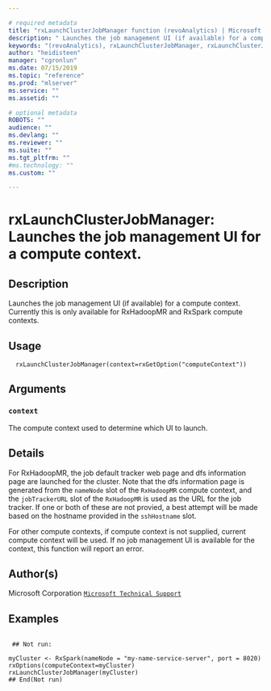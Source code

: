 ```yaml
--- 

# required metadata 
title: "rxLaunchClusterJobManager function (revoAnalytics) | Microsoft Docs" 
description: " Launches the job management UI (if available) for a compute context. Currently this is only available for RxHadoopMR and RxSpark compute contexts. " 
keywords: "(revoAnalytics), rxLaunchClusterJobManager, rxLaunchClusterJobManager,character-method, rxLaunchClusterJobManager,RxHadoopMR-method, IO" 
author: "heidisteen" 
manager: "cgronlun" 
ms.date: 07/15/2019
ms.topic: "reference" 
ms.prod: "mlserver" 
ms.service: "" 
ms.assetid: "" 

# optional metadata 
ROBOTS: "" 
audience: "" 
ms.devlang: "" 
ms.reviewer: "" 
ms.suite: "" 
ms.tgt_pltfrm: "" 
#ms.technology: "" 
ms.custom: "" 

--- 
```






 # rxLaunchClusterJobManager:  Launches the job management UI for a compute context.  
 ## Description

Launches the job management UI (if available) for a compute context. Currently this is only
available for RxHadoopMR and RxSpark compute contexts.



 ## Usage

```   
  rxLaunchClusterJobManager(context=rxGetOption("computeContext"))

```


 ## Arguments



 ### `context`
 The compute context used to determine which UI to launch. 




 ## Details

For RxHadoopMR, the job default tracker web page and dfs information page are launched for the cluster.  Note that
the dfs information page is generated from the `nameNode` slot of the `RxHadoopMR` compute context, 
and the `jobTrackerURL` slot of the `RxHadoopMR` is used as the URL for the job tracker.  If one or both of these
are not provied, a best attempt will be made based on the hostname provided in the `sshHostname` slot.

For other compute contexts, if compute context is not supplied, current compute context will be used.  If no job management 
UI is available for the context, this function will report an error.


 ## Author(s)

Microsoft Corporation [`Microsoft Technical Support`](https://go.microsoft.com/fwlink/?LinkID=698556&clcid=0x409)



 ## Examples

 ```

  ## Not run:

myCluster <- RxSpark(nameNode = "my-name-service-server", port = 8020)
rxOptions(computeContext=myCluster)
rxLaunchClusterJobManager(myCluster)
 ## End(Not run) 
```


